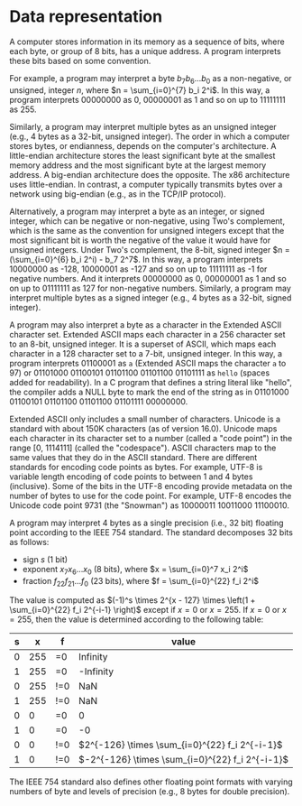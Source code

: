 # Data representation

A computer stores information in its memory as a sequence of bits, where each byte, or group of 8 bits, has a unique address. A program interprets these bits based on some convention.

For example, a program may interpret a byte $b_7 b_6 \dots b_0$ as a non-negative, or unsigned, integer $n$, where $n = \sum_{i=0}^{7} b_i 2^i$. In this way, a program interprets 00000000 as 0, 00000001 as 1 and so on up to 11111111 as 255.

Similarly, a program may interpret multiple bytes as an unsigned integer (e.g., 4 bytes as a 32-bit, unsigned integer). The order in which a computer stores bytes, or endianness, depends on the computer's architecture. A little-endian architecture stores the least significant byte at the smallest memory address and the most significant byte at the largest memory address. A big-endian architecture does the opposite. The x86 architecture uses little-endian. In contrast, a computer typically transmits bytes over a network using big-endian (e.g., as in the TCP/IP protocol).

Alternatively, a program may interpret a byte as an integer, or signed integer, which can be negative or non-negative, using Two's complement, which is the same as the convention for unsigned integers except that the most significant bit is worth the negative of the value it would have for unsigned integers. Under Two's complement, the 8-bit, signed integer $n = (\sum_{i=0}^{6} b_i 2^i) - b_7 2^7$. In this way, a program interprets 10000000 as -128, 10000001 as -127 and so on up to 11111111 as -1 for negative numbers. And it interprets 00000000 as 0, 00000001 as 1 and so on up to 01111111 as 127 for non-negative numbers. Similarly, a program may interpret multiple bytes as a signed integer (e.g., 4 bytes as a 32-bit, signed integer).

A program may also interpret a byte as a character in the Extended ASCII character set. Extended ASCII maps each character in a 256 character set to an 8-bit, unsigned integer. It is a superset of ASCII, which maps each character in a 128 character set to a 7-bit, unsigned integer. In this way, a program interprets 01100001 as `a` (Extended ASCII maps the character `a` to 97) or 01101000 01100101 01101100 01101100 01101111 as `hello` (spaces added for readability). In a C program that defines a string literal like "hello", the compiler adds a NULL byte to mark the end of the string as in 01101000 01100101 01101100 01101100 01101111 00000000.

Extended ASCII only includes a small number of characters. Unicode is a standard with about 150K characters (as of version 16.0). Unicode maps each character in its character set to a number (called a "code point") in the range [0, 1114111] (called the "codespace"). ASCII characters map to the same values that they do in the ASCII standard. There are different standards for encoding code points as bytes. For example, UTF-8 is variable length encoding of code points to between 1 and 4 bytes (inclusive). Some of the bits in the UTF-8 encoding provide metadata on the number of bytes to use for the code point. For example, UTF-8 encodes the Unicode code point 9731 (the "Snowman") as 10000011 10011000 11100010.

A program may interpret 4 bytes as a single precision (i.e., 32 bit) floating point according to the IEEE 754 standard. The standard decomposes 32 bits as follows:
* sign $s$ (1 bit)
* exponent $x_7 x_6 \dots x_0$ (8 bits), where $x = \sum_{i=0}^7 x_i 2^i$ 
* fraction $f_{22} f_{21} \dots f_0$ (23 bits), where $f = \sum_{i=0}^{22} f_i 2^i$

The value is computed as $(-1)^s \times 2^{x - 127} \times \left(1 + \sum_{i=0}^{22} f_i 2^{-i-1} \right)$ except if $x = 0$ or $x = 255$. If $x = 0$ or $x = 255$, then the value is determined according to the following table:

|s|x|f|value|
|-|-|-|-----|
|0|255|=0|Infinity|
|1|255|=0|-Infinity|
|0|255|!=0|NaN|
|1|255|!=0|NaN|
|0|0|=0|0|
|1|0|=0|-0|
|0|0|!=0|$2^{-126} \times \sum_{i=0}^{22} f_i 2^{-i-1}$|
|1|0|!=0|$-2^{-126} \times \sum_{i=0}^{22} f_i 2^{-i-1}$|

The IEEE 754 standard also defines other floating point formats with varying numbers of byte and levels of precision (e.g., 8 bytes for double precision).